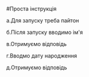 #Проста інструкція

а.Для запуску треба пайтон

б.Після запуску вводимо ім'я

в.Отримуємо відповідь

г.Вводмо дату народження

д.Отримуємо відповідь
